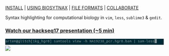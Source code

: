 [INSTALL](install.md) \| [USING BIOSYTNAX](manual.md) \| [FILE FORMATS](formats.md) \| [COLLABORATE](collaborate.md)

Syntax highlighting for computational biology in `vim`, `less`, `sublime3` & `gedit`.

### [Watch our hackseq17 presentation (~5 min)](https://youtu.be/dHYN3E7edhY?t=6m28s)

![Example less command](assets/images/sam-less_command.gif)
[<img src="http://biosyntax.org/assets/images/sam-less-small.gif">](assets/images/sam-less.png)